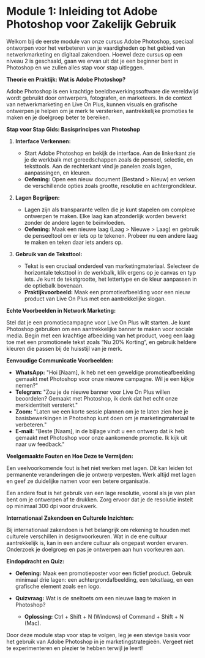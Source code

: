 # **Module 1: Inleiding tot Adobe Photoshop voor Zakelijk Gebruik**

Welkom bij de eerste module van onze cursus Adobe Photoshop, speciaal ontworpen voor het verbeteren van je vaardigheden op het gebied van netwerkmarketing en digitaal zakendoen. Hoewel deze cursus op een niveau 2 is geschaald, gaan we ervan uit dat je een beginner bent in Photoshop en we zullen alles stap voor stap uitleggen.

**Theorie en Praktijk: Wat is Adobe Photoshop?**

Adobe Photoshop is een krachtige beeldbewerkingssoftware die wereldwijd wordt gebruikt door ontwerpers, fotografen, en marketeers. In de context van netwerkmarketing en Live On Plus, kunnen visuals en grafische ontwerpen je helpen om je merk te versterken, aantrekkelijke promoties te maken en je doelgroep beter te bereiken.

**Stap voor Stap Gids: Basisprincipes van Photoshop**

1. **Interface Verkennen:**
   - Start Adobe Photoshop en bekijk de interface. Aan de linkerkant zie je de werkbalk met gereedschappen zoals de penseel, selectie, en teksttools. Aan de rechterkant vind je panelen zoals lagen, aanpassingen, en kleuren.
   - **Oefening:** Open een nieuw document (Bestand > Nieuw) en verken de verschillende opties zoals grootte, resolutie en achtergrondkleur.

2. **Lagen Begrijpen:**
   - Lagen zijn als transparante vellen die je kunt stapelen om complexe ontwerpen te maken. Elke laag kan afzonderlijk worden bewerkt zonder de andere lagen te beïnvloeden.
   - **Oefening:** Maak een nieuwe laag (Laag > Nieuwe > Laag) en gebruik de penseeltool om er iets op te tekenen. Probeer nu een andere laag te maken en teken daar iets anders op.

3. **Gebruik van de Teksttool:**
   - Tekst is een cruciaal onderdeel van marketingmateriaal. Selecteer de horizontale teksttool in de werkbalk, klik ergens op je canvas en typ iets. Je kunt de tekstgrootte, het lettertype en de kleur aanpassen in de optiebalk bovenaan.
   - **Praktijkvoorbeeld:** Maak een promotieafbeelding voor een nieuw product van Live On Plus met een aantrekkelijke slogan.

**Echte Voorbeelden in Network Marketing:**

Stel dat je een promotiecampagne voor Live On Plus wilt starten. Je kunt Photoshop gebruiken om een aantrekkelijke banner te maken voor sociale media. Begin met een krachtige afbeelding van het product, voeg een laag toe met een promotionele tekst zoals “Nu 20% Korting”, en gebruik heldere kleuren die passen bij de huisstijl van je merk. 

**Eenvoudige Communicatie Voorbeelden:**

- **WhatsApp:** "Hoi [Naam], ik heb net een geweldige promotieafbeelding gemaakt met Photoshop voor onze nieuwe campagne. Wil je een kijkje nemen?"
- **Telegram:** "Zou je de nieuwe banner voor Live On Plus willen beoordelen? Gemaakt met Photoshop, ik denk dat het echt onze merkidentiteit versterkt."
- **Zoom:** "Laten we een korte sessie plannen om je te laten zien hoe je basisbewerkingen in Photoshop kunt doen om je marketingmateriaal te verbeteren."
- **E-mail:** "Beste [Naam], in de bijlage vindt u een ontwerp dat ik heb gemaakt met Photoshop voor onze aankomende promotie. Ik kijk uit naar uw feedback."

**Veelgemaakte Fouten en Hoe Deze te Vermijden:**

Een veelvoorkomende fout is het niet werken met lagen. Dit kan leiden tot permanente veranderingen die je ontwerp verpesten. Werk altijd met lagen en geef ze duidelijke namen voor een betere organisatie. 

Een andere fout is het gebruik van een lage resolutie, vooral als je van plan bent om je ontwerpen af te drukken. Zorg ervoor dat je de resolutie instelt op minimaal 300 dpi voor drukwerk.

**Internationaal Zakendoen en Culturele Inzichten:**

Bij internationaal zakendoen is het belangrijk om rekening te houden met culturele verschillen in designvoorkeuren. Wat in de ene cultuur aantrekkelijk is, kan in een andere cultuur als ongepast worden ervaren. Onderzoek je doelgroep en pas je ontwerpen aan hun voorkeuren aan.

**Eindopdracht en Quiz:**

- **Oefening:** Maak een promotieposter voor een fictief product. Gebruik minimaal drie lagen: een achtergrondafbeelding, een tekstlaag, en een grafische element zoals een logo. 

- **Quizvraag:** Wat is de sneltoets om een nieuwe laag te maken in Photoshop? 
  - **Oplossing:** Ctrl + Shift + N (Windows) of Command + Shift + N (Mac).

Door deze module stap voor stap te volgen, leg je een stevige basis voor het gebruik van Adobe Photoshop in je marketingstrategieën. Vergeet niet te experimenteren en plezier te hebben terwijl je leert!